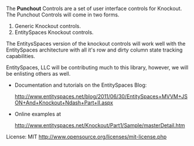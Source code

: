 The **Punchout** Controls are a set of user interface controls for Knockout. The Punchout Controls will come in two forms. 

1) Generic Knockout controls.
2) EntitySpaces Knockout controls.

The EntitysSpaces version of the knockout controls will work well with the EntitySpaces architecture with all it's row and dirty column state tracking capabilities.

EntitySpaces, LLC will be contributing much to this library, however, we will be enlisting others as well. 

 * Documentation and tutorials on the EntitySpaces Blog:
 
	http://www.entityspaces.net/blog/2011/06/30/EntitySpaces+MVVM+JSON+And+Knockout+Ndash+Part+II.aspx
 
 * Online examples at 
 
	http://www.entityspaces.net/Knockout/Part1/Sample/masterDetail.htm

License: MIT http://www.opensource.org/licenses/mit-license.php
